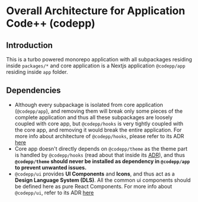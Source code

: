 # Overall Architecture for Application Code++ (codepp)

## Introduction

This is a turbo powered monorepo application with all subpackages residing inside `packages/*` and core application is a Nextjs application `@codepp/app` residing inside `app` folder.

## Dependencies

- Although every subpackage is isolated from core application (`@codepp/app`), and removing them will break only some pieces of the complete application and thus all these subpackages are loosely coupled with core app, but `@codepp/hooks` is very tightly coupled with the core app, and removing it would break the entire application.
  For more info about architecture of `@codepp/hooks`, please refer to its ADR [here](./codepp-hooks/architecture.md)
  <br>
- Core app doesn't directly depends on `@codepp/theme` as the theme part is handled by `@codepp/hooks` (read about that inside its [ADR](./codepp-hooks/architecture.md)), and thus **`@codepp/theme` should never be installed as dependency in `@codepp/app` to prevent unwanted issues.**
  <br>
- `@codepp/ui` provides **UI Components** and **Icons**, and thus act as a **Design Language System (DLS)**. All the common ui components should be defined here as pure React Components.
  For more info about `@codepp/ui`, refer to its ADR [here](./codepp-ui/architecture.md)
